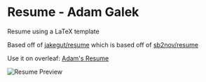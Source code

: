 # Resume - Adam Galek
Resume using a LaTeX template

Based off of [jakegut/resume](https://github.com/jakegut/resume) which is based off of [sb2nov/resume](https://github.com/sb2nov/resume/)

Use it on overleaf: [Adam's Resume](https://www.overleaf.com/read/tvzmnxgxthqp)

![Resume Preview](./General/AdamResume082025.png)
